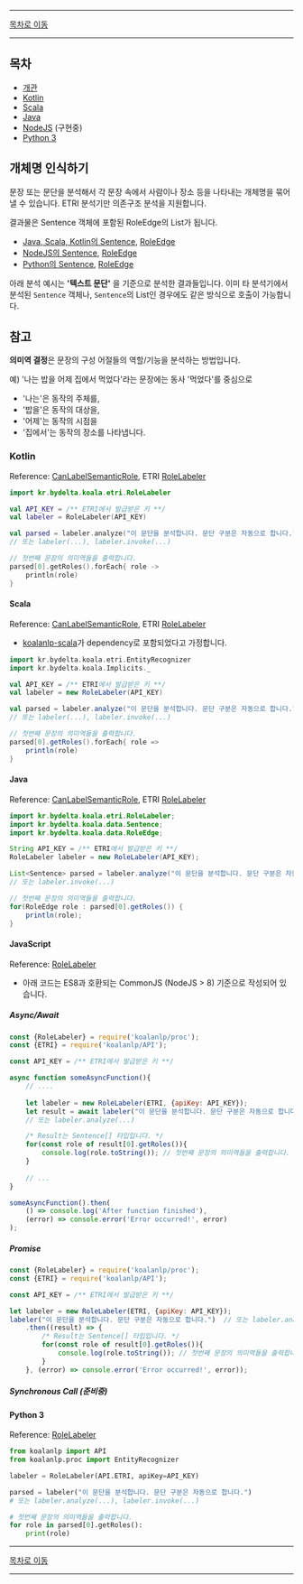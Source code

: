 --------

[목차로 이동](./index.md)

--------

## 목차 

- [개관](#개체명-인식하기)
- [Kotlin](#kotlin)
- [Scala](#scala)
- [Java](#java)
- [NodeJS](#javascript) (구현중)
- [Python 3](#python-3)

## 개체명 인식하기

문장 또는 문단을 분석해서 각 문장 속에서 사람이나 장소 등을 나타내는 개체명을 묶어낼 수 있습니다. ETRI 분석기만 의존구조 분석을 지원합니다.

결과물은 Sentence 객체에 포함된 RoleEdge의 List가 됩니다.
- [Java, Scala, Kotlin의 Sentence](https://koalanlp.github.io/koalanlp/api/koalanlp/kr.bydelta.koala.data/-sentence/index.html),
  [RoleEdge](https://koalanlp.github.io/koalanlp/api/koalanlp/kr.bydelta.koala.data/-role-edge/index.html)
- [NodeJS의 Sentence](https://koalanlp.github.io/nodejs-support/module-koalanlp_data.Sentence.html),
  [RoleEdge](https://koalanlp.github.io/nodejs-support/module-koalanlp_data.RoleEdge.html)
- [Python의 Sentence](https://koalanlp.github.io/python-support/html/koalanlp.html#koalanlp.data.Sentence),
  [RoleEdge](https://koalanlp.github.io/python-support/html/koalanlp.html#koalanlp.data.RoleEdge)

아래 분석 예시는 **'텍스트 문단'** 을 기준으로 분석한 결과들입니다. 
이미 타 분석기에서 분석된 `Sentence` 객체나, `Sentence`의 List인 경우에도 같은 방식으로 호출이 가능합니다. 

## 참고
**의미역 결정**은 문장의 구성 어절들의 역할/기능을 분석하는 방법입니다.

예) '나는 밥을 어제 집에서 먹었다'라는 문장에는
동사 '먹었다'를 중심으로
* '나는'은 동작의 주체를,
* '밥을'은 동작의 대상을,
* '어제'는 동작의 시점을
* '집에서'는 동작의 장소를 나타냅니다.

### Kotlin
Reference: [CanLabelSemanticRole](https://koalanlp.github.io/koalanlp/api/koalanlp/kr.bydelta.koala.proc/-can-label-semantic-role/index.html),
ETRI [RoleLabeler](https://koalanlp.github.io/koalanlp/api/koalanlp/kr.bydelta.koala.etri/-role-labeler/index.html)

```kotlin
import kr.bydelta.koala.etri.RoleLabeler

val API_KEY = /** ETRI에서 발급받은 키 **/
val labeler = RoleLabeler(API_KEY)

val parsed = labeler.analyze("이 문단을 분석합니다. 문단 구분은 자동으로 합니다.") 
// 또는 labeler(...), labeler.invoke(...)

// 첫번째 문장의 의미역들을 출력합니다.
parsed[0].getRoles().forEach{ role ->
    println(role)
}
```

#### Scala
Reference: [CanLabelSemanticRole](https://koalanlp.github.io/koalanlp/api/koalanlp/kr.bydelta.koala.proc/-can-label-semantic-role/index.html),
           ETRI [RoleLabeler](https://koalanlp.github.io/koalanlp/api/koalanlp/kr.bydelta.koala.etri/-role-labeler/index.html)

* [koalanlp-scala](https://koalanlp.github.io/scala-support)가 dependency로 포함되었다고 가정합니다.

```scala
import kr.bydelta.koala.etri.EntityRecognizer
import kr.bydelta.koala.Implicits._

val API_KEY = /** ETRI에서 발급받은 키 **/
val labeler = new RoleLabeler(API_KEY)

val parsed = labeler.analyze("이 문단을 분석합니다. 문단 구분은 자동으로 합니다.") 
// 또는 labeler(...), labeler.invoke(...)

// 첫번째 문장의 의미역들을 출력합니다.
parsed[0].getRoles().forEach{ role =>
    println(role)
}
```

#### Java
Reference: [CanLabelSemanticRole](https://koalanlp.github.io/koalanlp/api/koalanlp/kr.bydelta.koala.proc/-can-label-semantic-role/index.html),
           ETRI [RoleLabeler](https://koalanlp.github.io/koalanlp/api/koalanlp/kr.bydelta.koala.etri/-role-labeler/index.html)

```java
import kr.bydelta.koala.etri.RoleLabeler;
import kr.bydelta.koala.data.Sentence;
import kr.bydelta.koala.data.RoleEdge;

String API_KEY = /** ETRI에서 발급받은 키 **/
RoleLabeler labeler = new RoleLabeler(API_KEY);

List<Sentence> parsed = labeler.analyze("이 문단을 분석합니다. 문단 구분은 자동으로 합니다.") 
// 또는 labeler.invoke(...)

// 첫번째 문장의 의미역들을 출력합니다.
for(RoleEdge role : parsed[0].getRoles()) {
    println(role);
}
```

#### JavaScript
Reference: [RoleLabeler](https://koalanlp.github.io/nodejs-support/module-koalanlp_proc.RoleLabeler.html)

* 아래 코드는 ES8과 호환되는 CommonJS (NodeJS > 8) 기준으로 작성되어 있습니다.

##### Async/Await

```javascript
const {RoleLabeler} = require('koalanlp/proc');
const {ETRI} = require('koalanlp/API');

const API_KEY = /** ETRI에서 발급받은 키 **/

async function someAsyncFunction(){
    // ....
    
    let labeler = new RoleLabeler(ETRI, {apiKey: API_KEY});
    let result = await labeler("이 문단을 분석합니다. 문단 구분은 자동으로 합니다.");
    // 또는 labeler.analyze(...)

    /* Result는 Sentence[] 타입입니다. */
    for(const role of result[0].getRoles()){
        console.log(role.toString()); // 첫번째 문장의 의미역들을 출력합니다.
    }
        
    // ...
}

someAsyncFunction().then(
    () => console.log('After function finished'),
    (error) => console.error('Error occurred!', error)
);
```

##### Promise

```javascript
const {RoleLabeler} = require('koalanlp/proc');
const {ETRI} = require('koalanlp/API');

const API_KEY = /** ETRI에서 발급받은 키 **/

let labeler = new RoleLabeler(ETRI, {apiKey: API_KEY});
labeler("이 문단을 분석합니다. 문단 구분은 자동으로 합니다.")  // 또는 labeler.analyze(...)
    .then((result) => {
        /* Result는 Sentence[] 타입입니다. */
        for(const role of result[0].getRoles()){
            console.log(role.toString()); // 첫번째 문장의 의미역들을 출력합니다.
        }
    }, (error) => console.error('Error occurred!', error));
```

##### Synchronous Call (준비중)

#### Python 3
Reference: [RoleLabeler](https://koalanlp.github.io/python-support/html/koalanlp.html#koalanlp.proc.RoleLabeler)

```python
from koalanlp import API
from koalanlp.proc import EntityRecognizer

labeler = RoleLabeler(API.ETRI, apiKey=API_KEY)

parsed = labeler("이 문단을 분석합니다. 문단 구분은 자동으로 합니다.")
# 또는 labeler.analyze(...), labeler.invoke(...)

# 첫번째 문장의 의미역들을 출력합니다.
for role in parsed[0].getRoles():
    print(role)
```

--------

[목차로 이동](./index.md)

--------
